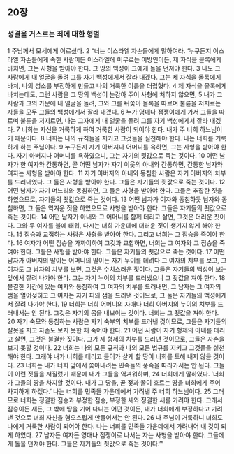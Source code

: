 ## 20장
### 성결을 거스르는 죄에 대한 형벌
1 주님께서 모세에게 이르셨다.
2 “너는 이스라엘 자손들에게 말하여라. ‘누구든지 이스라엘 자손들에게 속한 사람이든 이스라엘에 머무르는 이방인이든, 제 자식을 몰록에게 바치면, 그는 사형을 받아야 한다. 그 땅의 백성이 그에게 돌을 던져야 한다.
3 나도 그 사람에게 내 얼굴을 돌려 그를 자기 백성에게서 잘라 내겠다. 그는 제 자식을 몰록에게 바쳐, 나의 성소를 부정하게 만들고 나의 거룩한 이름을 더럽혔다.
4 제 자식을 몰록에게 바치는데도, 그런 사람을 그 땅의 백성이 눈감아 주어 사형에 처하지 않으면,
5 내가 그 사람과 그의 가문에 내 얼굴을 돌려, 그와 그를 뒤쫓아 몰록을 따르며 불륜을 저지르는 자들을 모두 그들의 백성에게서 잘라 내겠다.
6 누가 영매나 점쟁이에게 가서 그들을 따르며 불륜을 저지르면, 나는 그자에게 내 얼굴을 돌려 그를 자기 백성에게서 잘라 내겠다.
7 너희는 자신을 거룩하게 하여 거룩한 사람이 되어야 한다. 내가 주 너희 하느님이기 때문이다.
8 너희는 나의 규칙들을 지키고 그것들을 실천해야 한다. 나는 너희를 거룩하게 하는 주님이다.
9 누구든지 자기 아버지나 어머니를 욕하면, 그는 사형을 받아야 한다. 자기 아버지나 어머니를 욕하였으니, 그는 자기의 죗값으로 죽는 것이다.
10 어떤 남자가 한 여자와 간통하면, 곧 어떤 남자가 자기 이웃의 아내와 간통하면, 간통한 남자와 여자는 사형을 받아야 한다.
11 자기 아버지의 아내와 동침한 사람은 자기 아버지의 치부를 드러내었다. 그 둘은 사형을 받아야 한다. 그들은 자기들의 죗값으로 죽는 것이다.
12 어떤 남자가 자기 며느리와 동침하면, 그 둘은 사형을 받아야 한다. 그들은 추잡한 짓을 하였으므로, 자기들의 죗값으로 죽는 것이다.
13 어떤 남자가 여자와 동침하듯 남자와 동침하면, 그 둘은 역겨운 짓을 하였으므로 사형을 받아야 한다. 그들은 자기들의 죗값으로 죽는 것이다.
14 어떤 남자가 아내와 그 어머니를 함께 데리고 살면, 그것은 더러운 짓이다. 그와 두 여자를 불에 태워, 다시는 너희 가운데에 더러운 짓이 생기지 않게 해야 한다.
15 짐승과 교접하는 사람은 사형을 받아야 한다. 그리고 너희는 그 짐승을 죽여야 한다.
16 여자가 어떤 짐승을 가까이하여 그것과 교합하면, 너희는 그 여자와 그 짐승을 죽여야 한다. 그들은 사형을 받아야 한다. 그들은 자기들의 죗값으로 죽는 것이다.
17 어떤 남자가 아버지의 딸이든 어머니의 딸이든 자기 누이를 데려다 그 여자의 치부를 보고, 그 여자도 그 남자의 치부를 보면, 그것은 수치스러운 짓이다. 그들은 자기들의 백성이 보는 앞에서 잘려 나가야 한다. 그는 자기 누이의 치부를 드러냈으니 그 죗값을 져야 한다.
18 불결한 기간에 있는 여자와 동침하여 그 여자의 치부를 드러내면, 그 남자는 그 여자의 샘을 열어젖히고 그 여자는 자기 피의 샘을 드러낸 것이므로, 그 둘은 자기들의 백성에게서 잘려 나가야 한다.
19 너희는 너희 어머니의 자매나 너희 아버지의 누이의 치부를 드러내서는 안 된다. 그것은 자기의 몸을 내보이는 것이다. 너희는 그 죗값을 져야 한다.
20 자기 숙모와 동침하는 사람은 자기 숙부의 치부를 드러낸 것이므로, 그들은 자기들의 잘못을 지고 자손도 보지 못한 채 죽어야 한다.
21 어떤 사람이 자기 형제의 아내를 데리고 살면, 그것은 불결한 짓이다. 그가 제 형제의 치부를 드러낸 것이므로, 그들은 자손을 보지 못할 것이다.
22 너희는 나의 모든 규칙과 나의 모든 법규를 지키고 그것들을 실천해야 한다. 그래야 내가 너희를 데리고 들어가 살게 할 땅이 너희를 토해 내지 않을 것이다.
23 너희는 내가 너희 앞에서 쫓아내려는 민족들의 풍속을 따라가서는 안 된다. 그들이 이런 짓들을 저질렀기 때문에 내가 그들을 역겨워하며,
24 너희에게 말하였다. ′너희가 그들의 땅을 차지할 것이다. 내가 그 땅을, 곧 젖과 꿀이 흐르는 땅을 너희에게 주어 차지하게 하겠다.′ 나는 너희를 민족들 가운데에서 가려낸 주 너희 하느님이다.
25 그러므로 너희는 정결한 짐승과 부정한 짐승, 부정한 새와 정결한 새를 가려야 한다. 그래서 짐승이든 새든, 그 밖에 땅을 기어 다니는 어떤 것이든, 내가 너희에게 부정하다고 가려낸 것으로 너희 자신을 혐오스럽게 만들어서는 안 된다.
26 나 주님이 거룩하니 너희도 나에게 거룩한 사람이 되어야 한다. 나는 너희를 민족들 가운데에서 가려내어 내 것이 되게 하였다.
27 남자든 여자든 영매나 점쟁이로 나서는 자는 사형을 받아야 한다. 그들에게 돌을 던져야 한다. 그들은 자기들의 죗값으로 죽는 것이다.’”
